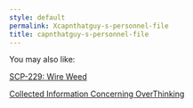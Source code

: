 ```yaml
---
style: default
permalink: Xcapnthatguy-s-personnel-file
title: capnthatguy-s-personnel-file
---
```

You may also like:

[SCP-229: Wire Weed](http://scp-wiki.net/scp-229)

[Collected Information Concerning OverThinking](http://scp-wiki.net/collected-information-concerning-mr-welsch)
